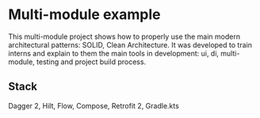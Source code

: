 # Multi-module example

This multi-module project shows how to properly use the main modern architectural patterns: SOLID, Clean Architecture. 
It was developed to train interns and explain to them the main tools in development: ui, di, multi-module, testing and project build process.

## Stack

Dagger 2, Hilt, Flow, Compose, Retrofit 2, Gradle.kts